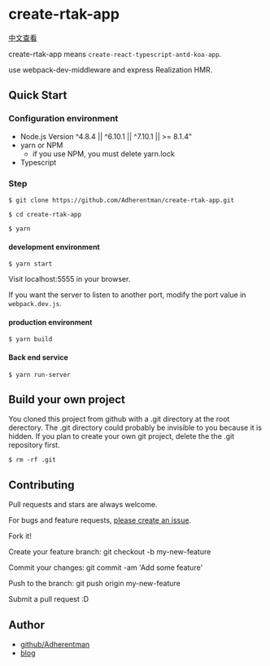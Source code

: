 # create-rtak-app

[中文查看](./README.cn.md)

create-rtak-app means `create-react-typescript-antd-koa-app`.

use webpack-dev-middleware and express Realization HMR.

## Quick Start

### Configuration environment

* Node.js Version ^4.8.4 || ^6.10.1 || ^7.10.1 || >= 8.1.4"
* yarn or NPM
  * if you use NPM, you must delete yarn.lock
* Typescript

### Step

`$ git clone https://github.com/Adherentman/create-rtak-app.git`

`$ cd create-rtak-app`

`$ yarn`

#### development environment

`$ yarn start`

Visit localhost:5555 in your browser.

If you want the server to listen to another port, modify the port value in `webpack.dev.js`.

#### production environment

`$ yarn build`

#### Back end service

`$ yarn run-server`

## Build your own project

You cloned this project from github with a .git directory at the root derectory. The .git directory could probably be invisible to you because it is hidden. If you plan to create your own git project, delete the the .git repository first.

`$ rm -rf .git`

## Contributing

Pull requests and stars are always welcome.

For bugs and feature requests, [please create an issue](https://github.com/Adherentman/create-rtak-app/issues).

Fork it!

Create your feature branch: git checkout -b my-new-feature

Commit your changes: git commit -am 'Add some feature'

Push to the branch: git push origin my-new-feature

Submit a pull request :D

## Author

* [github/Adherentman](https://github.com/Adherentman)
* [blog](http://xuzihao.fun)